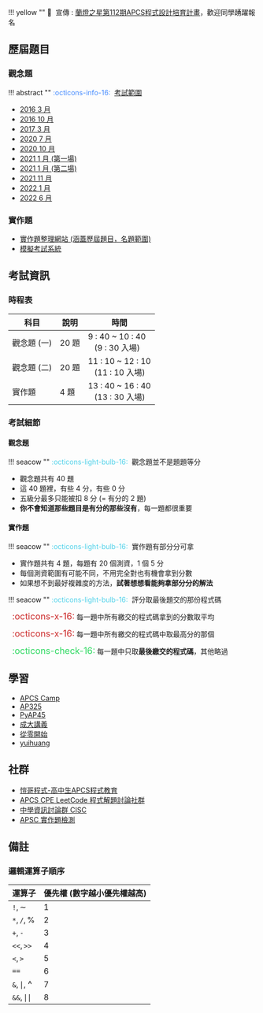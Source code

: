 !!! yellow ""
	:loudspeaker:&nbsp;&nbsp;宣傳 : [蘭燈之星第112期APCS程式設計培育計畫](https://www.ylsh.ilc.edu.tw/ischool/public/news_view/show.php?nid=24781)，歡迎同學踴躍報名
	
## 歷屆題目

### 觀念題

!!! abstract ""
	<font color="#448aff">:octicons-info-16:</font>&nbsp;&nbsp;[考試範圍](https://hackmd.io/@algoseacow/apps-written)

- [2016 3 月](/wiki/cp/images/1.pdf)
- [2016 10 月](/wiki/cp/images/2.pdf)
- [2017 3 月](/wiki/cp/images/3.pdf)
- [2020 7 月](https://hackmd.io/@enip/APCS202007)
- [2020 10 月](https://hackmd.io/@cthbst/APCS_10910#APCS-1091017)
- [2021 1 月 (第一場)](https://hackmd.io/@rollfatcat/ByEIVsekd)
- [2021 1 月 (第二場)](https://hackmd.io/@rollfatcat/H12Z4Qgku)
- [2021 11 月](https://hackmd.io/@algoseacow/APCS11011-writing)
- [2022 1 月](https://hackmd.io/@algoseacow/APCS11101-writing)
- [2022 6 月](https://hackmd.io/@algoseacow/APCS11106-writing)

### 實作題

- [實作題整理網站 (涵蓋歷屆題目，名題範圍)](https://yuihuang.com/apcs/)
- [模擬考試系統](https://apcs-mock.algoseacow.com/#/)

## 考試資訊
### 時程表

<center>

| 科目        | 說明  | 時間                                                   |
| ----------- | ----- | ------------------------------------------------------ |
| 觀念題 (一) | 20 題 | 9 : 40 ~ 10 : 40<br>&nbsp;&nbsp;&nbsp;(9 : 30 入場)    |
| 觀念題 (二) | 20 題 | 11 : 10 ~ 12 : 10<br/>&nbsp;&nbsp;&nbsp;(11 : 10 入場) |
| 實作題      | 4 題  | 13 : 40 ~ 16 : 40<br/>&nbsp;&nbsp;&nbsp;(13 : 30 入場) |

</center>

### 考試細節
#### 觀念題

!!! seacow ""
	<font color="#51D2EA">:octicons-light-bulb-16:</font>&nbsp;&nbsp;觀念題並不是題題等分

- 觀念題共有 40 題
- 這 40 題裡，有些 4 分，有些 0 分
- 五級分最多只能被扣 8 分 (= 有分的 2 題)
- **你不會知道那些題目是有分的那些沒有**，每一題都很重要

#### 實作題
!!! seacow ""
	<font color="#51D2EA">:octicons-light-bulb-16:</font>&nbsp;&nbsp;實作題有部分分可拿

- 實作題共有 4 題，每題有 20 個測資，1 個 5 分
- 每個測資範圍有可能不同，不用完全對也有機會拿到分數
- 如果想不到最好複雜度的方法，**試著想想看能夠拿部分分的解法**

!!! seacow ""
	<font color="#51D2EA">:octicons-light-bulb-16:</font>&nbsp;&nbsp;評分取最後題交的那份程式碼

&nbsp;&nbsp;<font color="#CC2A2A" style='font-size:18px'>:octicons-x-16:</font> 每一題中所有繳交的程式碼拿到的分數取平均

&nbsp;&nbsp;<font color="#CC2A2A" style='font-size:18px'>:octicons-x-16:</font> 每一題中所有繳交的程式碼中取最高分的那個

&nbsp;&nbsp;<font color="#2DD960" style='font-size:18px'>:octicons-check-16:</font> 每一題中只取**最後繳交的程式碼**，其他略過

## 學習

- [APCS Camp](https://www.facebook.com/apcscamp)
- [AP325](https://drive.google.com/file/d/1coQsnOkkZo8-HBCAXHXMtluf5t2fpoyr/view)
- [PyAP45](https://drive.google.com/file/d/1DBjfn47BKtu6hInoaeX5-9ju_bTCfub9/view)
- [成大講義](https://hackmd.io/@nckuacm/ryLIV6BYI/%2F%40nckuacm%2FBJD15vyrI)
- [從零開始](https://emanlaicepsa.github.io/)
- [yuihuang](https://yuihuang.com/)

## 社群

- [愷哥程式-高中生APCS程式教育](https://www.facebook.com/groups/apcs1/)
- [APCS CPE LeetCode 程式解題討論社群](https://www.facebook.com/groups/taiwan.apcs/)
- [中學資訊討論群 CISC](https://discord.gg/cisc)
- [APSC 實作題檢測](https://www.facebook.com/groups/359446638362710)

## 備註
### 邏輯運算子順序
<center>

| 運算子             | 優先權 (數字越小優先權越高) |
| ------------------ | --------------------------- |
| $\texttt{!},\sim$  | 1                           |
| $\texttt{*},\texttt{/},\%$  | 2                           |
| $\texttt{+},\texttt{-}$     | 3                           |
| $\texttt{<<},\texttt{>>}$   | 4                           |
| $\texttt{<},\texttt{>}$     | 5                           |
| $\texttt{==}$      | 6                           |
| $\texttt{&},\mid,$ <font style='font-size:18px'>^</font>  | 7                           |
| $\texttt{&&},\mid\mid$ | 8                           |

</center>

